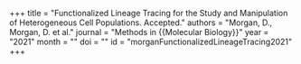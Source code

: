 +++
title = "Functionalized Lineage Tracing for the Study and Manipulation of Heterogeneous Cell Populations. Accepted."
authors = "Morgan, D., Morgan, D. et al."
journal = "Methods in {{Molecular Biology}}"
year = "2021"
month = ""
doi = ""
id = "morganFunctionalizedLineageTracing2021"
+++